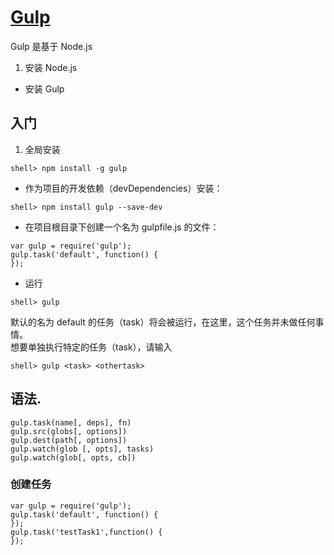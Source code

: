 # [Gulp](https://www.gulpjs.com.cn/)
Gulp 是基于 Node.js
1. 安装 Node.js
*  安装 Gulp

## 入门
1. 全局安装
```
shell> npm install -g gulp
```
* 作为项目的开发依赖（devDependencies）安装：
```
shell> npm install gulp --save-dev
```
* 在项目根目录下创建一个名为 gulpfile.js 的文件：
```
var gulp = require('gulp');
gulp.task('default', function() {
});
```
* 运行
```
shell> gulp
```
默认的名为 default 的任务（task）将会被运行，在这里，这个任务并未做任何事情。  
想要单独执行特定的任务（task），请输入
```
shell> gulp <task> <othertask>
```

## 语法.
```
gulp.task(name[, deps], fn)
gulp.src(globs[, options])
gulp.dest(path[, options])
gulp.watch(glob [, opts], tasks)
gulp.watch(glob[, opts, cb])
```
### 创建任务
```
var gulp = require('gulp');
gulp.task('default', function() {
});
gulp.task('testTask1',function() {
});
```
